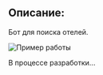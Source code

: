 ## Описание:

Бот для поиска отелей.

![Пример работы](https://github.com/nsat1/sup/blob/main/video_2024-06-15_20-40-29.gif)


В процессе разработки...

